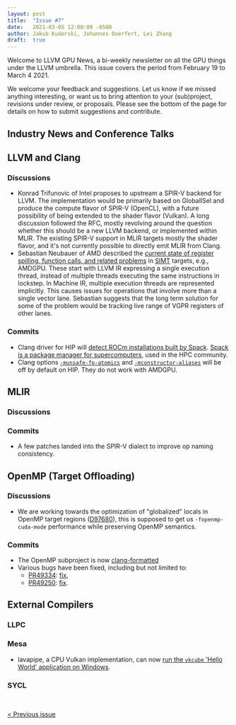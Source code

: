 ```yaml
---
layout: post
title:  "Issue #7"
date:   2021-03-05 12:00:00 -0500
author: Jakub Kuderski, Johannes Doerfert, Lei Zhang
draft:  true
---
```


Welcome to LLVM GPU News, a bi-weekly newsletter on all the GPU things under the LLVM umbrella.
This issue covers the period from February 19 to March 4 2021.

We welcome your feedback and suggestions. Let us know if we missed anything interesting, or want us to bring attention to your (sub)project, revisions under review, or proposals. Please see the bottom of the page for details on how to submit suggestions and contribute.


## Industry News and Conference Talks


##  LLVM and Clang

### Discussions

*  Konrad Trifunovic of Intel proposes to upstream a SPIR-V backend for LLVM. The implementation would be primarily based on GlobalISel and produce the compute flavor of SPIR-V (OpenCL), with a future possibility of being extended to the shader flavor (Vulkan). A long discussion followed the RFC, mostly revolving around the question whether this should be a new LLVM backend, or implemented within MLIR. The existing SPIR-V support in MLIR targets mostly the shader flavor, and it's not currently possible to directly emit MLIR from Clang.
*  Sebastian Neubauer of AMD described the [current state of register spilling, function calls, and related problems](https://llvm.discourse.group/t/the-current-state-of-spilling-function-calls-and-related-problems/2863) in [SIMT](https://en.wikipedia.org/wiki/Single_instruction,_multiple_threads) targets, e.g., AMDGPU. These start with LLVM IR expressing a single execution thread, instead of multiple threads executing the same instructions in lockstep. In Machine IR, multiple execution threads are represented implicitly. This causes issues for operations that involve more than a single vector lane. Sebastian suggests that the long term solution for some of the problem would be tracking live range of VGPR registers of other lanes.

### Commits

*  Clang driver for HIP will [detect ROCm installations built by Spack](https://reviews.llvm.org/D97340). [Spack is a package manager for supercomputers](https://spack.io/), used in the HPC community.
*  Clang options [`-munsafe-fp-atomics`](https://reviews.llvm.org/D97967) and [`-mconstructor-aliases`](https://reviews.llvm.org/D97959) will be off by default on HIP. They do not work with AMDGPU.


## MLIR

### Discussions

### Commits

*  A few patches landed into the SPIR-V dialect to improve op naming consistency.


## OpenMP (Target Offloading)

### Discussions
 
*  We are working towards the optimization of "globalized" locals in OpenMP target regions ([D97680](https://reviews.llvm.org/D97680)), this is supposed to get us `-fopenmp-cuda-mode` performance while preserving OpenMP semantics.

### Commits

*  The OpenMP subproject is now [clang-formatted](https://reviews.llvm.org/D97088)
*  Various bugs have been fixed, including but not limited to: 
   *  [PR49334](https://llvm.org/PR49334): [fix](https://reviews.llvm.org/D97329),
   *  [PR49250](https://llvm.org/PR49250): [fix](https://reviews.llvm.org/D97012).


## External Compilers

### LLPC

### Mesa

*  lavapipe, a CPU Vulkan implementation, can now [run the `vkcube` 'Hello World' application on Windows](https://gitlab.freedesktop.org/mesa/mesa/-/merge_requests/7208#note_808941).

### SYCL

<br/>
<p style="text-align:left;">
    <a href="{% post_url 2021-02-19-issue-6 %}"> < Previous issue</a>
    <span style="float:right;">
        <!--<a href="{% post_url 2021-03-05-issue-7 %}"> Next issue > </a>-->
    </span>
</p>
